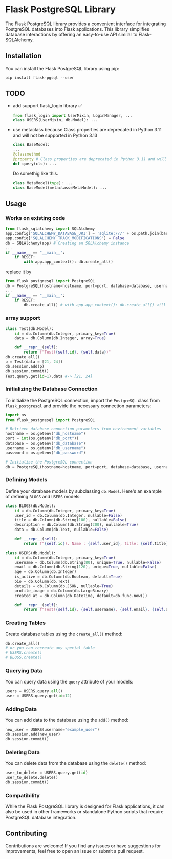 # Flask PostgreSQL Library

The Flask PostgreSQL library provides a convenient interface for integrating PostgreSQL databases into Flask applications. This library simplifies database interactions by offering an easy-to-use API similar to Flask-SQLAlchemy.

## Installation

You can install the Flask PostgreSQL library using pip:

```
pip install flask-pgsql --user
```

## TODO
- add support flask_login library ✅
    ```python
    from flask_login import UserMixin, LoginManager, ...
    class USERS(UserMixin, db.Model): ...
    ```
- use metaclass because Class properties are deprecated in Python 3.11 and will not be supported in Python 3.13
    ```python
    class BaseModel:
    ...
    @classmethod
    @property # Class properties are deprecated in Python 3.11 and will not be supported in Python 3.13
    def query(cls): ...
    ```
    Do somethig like this.
  
    ```python
    class MetaModel(type): ...
    class BaseModel(metaclass=MetaModel): ...
    ```

## Usage

### Works on existing code

```python
from flask_sqlalchemy import SQLAlchemy
app.config['SQLALCHEMY_DATABASE_URI'] = 'sqlite:///' + os.path.join(basedir, 'database\\database.db')
app.config['SQLALCHEMY_TRACK_MODIFICATIONS'] = False
db = SQLAlchemy(app) # Creating an SQLAlchemy instance
...
if __name__ == "__main__":
    if RESET:
        with app.app_context(): db.create_all()
```
replace it by
```python
from flask_postgresql import PostgreSQL
db = PostgreSQL(hostname=hostname, port=port, database=database, username=username, password=password)
...
if __name__ == "__main__":
    if RESET:
        db.create_all() # with app.app_context(): db.create_all() will also work
```
### array support
```python
class Test(db.Model):
    id = db.Column(db.Integer, primary_key=True)
    data = db.Column(db.Integer, array=True)

    def __repr__(self):
        return f"Test({self.id}, {self.data})"
db.create_all()
p = Test(data = [21, 24])
db.session.add(p)
db.session.commit()
Test.query.get(id=1).data #-> [21, 24]    
```

### Initializing the Database Connection

To initialize the PostgreSQL connection, import the `PostgreSQL` class from `flask_postgresql` and provide the necessary connection parameters:

```python
import os
from flask_postgresql import PostgreSQL

# Retrieve database connection parameters from environment variables
hostname = os.getenv("db_hostname")
port = int(os.getenv("db_port"))
database = os.getenv("db_database")
username = os.getenv("db_username")
password = os.getenv("db_password")

# Initialize the PostgreSQL connection
db = PostgreSQL(hostname=hostname, port=port, database=database, username=username, password=password)
```

### Defining Models

Define your database models by subclassing `db.Model`. Here's an example of defining `BLOGS` and `USERS` models:

```python
class BLOGS(db.Model):
    id = db.Column(db.Integer, primary_key=True)
    user_id = db.Column(db.Integer, nullable=False)
    title = db.Column(db.String(100), nullable=False)
    description = db.Column(db.String(200), nullable=True)
    data = db.Column(db.Text, nullable=False)

    def __repr__(self):
        return f"{self.id}). Name : {self.user_id}, title: {self.title}, description: {self.description}, data: {self.data}"

class USERS(db.Model):
    id = db.Column(db.Integer, primary_key=True)
    username = db.Column(db.String(80), unique=True, nullable=False)
    email = db.Column(db.String(120), unique=True, nullable=False)
    age = db.Column(db.Integer)
    is_active = db.Column(db.Boolean, default=True)
    bio = db.Column(db.Text)
    details = db.Column(db.JSON, nullable=True)
    profile_image = db.Column(db.LargeBinary)
    created_at = db.Column(db.DateTime, default=db.func.now())

    def __repr__(self):
        return f"Test({self.id}, {self.username}, {self.email}, {self.age}, {self.is_active}, {self.bio}, {self.profile_image}, {self.created_at})"
```

### Creating Tables

Create database tables using the `create_all()` method:

```python
db.create_all()
# or you can recreate any special table
# USERS.create()
# BLOGS.create()
```

### Querying Data

You can query data using the `query` attribute of your models:

```python
users = USERS.query.all()
user = USERS.query.get(id=12)
```

### Adding Data

You can add data to the database using the `add()` method:

```python
new_user = USERS(username="example_user")
db.session.add(new_user)
db.session.commit()
```

### Deleting Data

You can delete data from the database using the `delete()` method:

```python
user_to_delete = USERS.query.get(id)
user_to_delete.delete()
db.session.commit()
```

### Compatibility 
While the Flask PostgreSQL library is designed for Flask applications, it can also be used in other frameworks or standalone Python scripts that require PostgreSQL database integration.

## Contributing

Contributions are welcome! If you find any issues or have suggestions for improvements, feel free to open an issue or submit a pull request.
